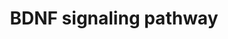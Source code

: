 ---
annotations:
- type: Pathway Ontology
  value: brain-derived neurotrophic factor signaling pathway
authors:
- Mkutmon
- MaintBot
description: Brain-derived neurotrophic factor (BDNF) is a neurotrophin essential
  for growth, differentiation, plasticity, and survival of neurons. BDNF is also required
  for processes such as energy metabolism, behavior, mental health, learning, memory,
  stress, pain and apoptosis. BDNF is implicated in various neuronal disorders such
  as Alzheimer's disease, Huntington's disease, depression, and bipolar disorder.  BDNF
  binds to tyrosine kinase receptor known as tropomyosin-related kinase B (TrkB).
  It also binds with low affinity to p75 neurotrophin receptor (p75NTR). BDNF and
  its receptors are expressed throughout the central and peripheral nervous system.  BDNF
  signaling is elicited when it dimerizes and binds to TrkB, resulting in the receptor
  dimerization and autophosphorylation. The activation of the receptor results in
  its interaction with molecules such as Shp2, Shc and PLC-gamma. These molecules
  further interact and modify their downstream targets leading to various neuronal
  processes. BDNF activates the signaling cascades such as PLC/PKC, PI3K/Akt, Ras/Erk,
  AMPK/ACC and NFκB pathways. BDNF through PLC/PKC pathway leads to release of intracellular
  calcium and regulation of synaptic plasticity. It also maintains synaptic plasticity
  through cAMP/PKA signaling. Activation of PI3K/Akt pathway through BDNF/TrkB interaction
  inhibits cell apoptosis by decreasing the expression of BIM. However, BDNF/p75NTR
  interaction activates JNK through TRAF6, which leads to apoptosis. Activation of
  JNK3 also leads to proteolytic cleavage of the p75NTR by TACE. PI3K/Akt also leads
  to activation of mTOR pathway and subsequently protein synthesis. Ras/Erk signaling
  is involved in cell proliferation, differentiation and protection of neurons. BDNF
  also leads to neuronal survival through Erk5/Mef pathway. Phosphorylation of synapsin
  by Erk1/2 leads to neurotransmitter release. BDNF signaling leads to nitric oxide
  production through NFκB pathway. BDNF induces neurite outgrowth through activation
  of JAK/STAT, Rac, and Cdc42 pathways. BDNF enhances oxidation of fat through AMPK
  mediated inhibition of ACC. It also plays role in microtubule assembly through inhibition
  of GSK3-beta. It leads to oxidative neuronal necrosis through activation of NCF
  molecules. BDNF also regulates the surface expression of AMPA and NMDA receptors.
  BDNF also regulates the expression of genes leading to processes such as differentiation
  of dendrites and calcification of cementoblast-like cells.
last-edited: 2019-08-16
organisms:
- Bos taurus
redirect_from:
- /index.php/Pathway:WP3141
- /instance/WP3141
schema-jsonld:
- '@context': https://schema.org/
  '@id': https://wikipathways.github.io/pathways/WP3141.html
  '@type': Dataset
  creator:
    '@type': Organization
    name: WikiPathways
  description: Brain-derived neurotrophic factor (BDNF) is a neurotrophin essential
    for growth, differentiation, plasticity, and survival of neurons. BDNF is also
    required for processes such as energy metabolism, behavior, mental health, learning,
    memory, stress, pain and apoptosis. BDNF is implicated in various neuronal disorders
    such as Alzheimer's disease, Huntington's disease, depression, and bipolar disorder.  BDNF
    binds to tyrosine kinase receptor known as tropomyosin-related kinase B (TrkB).
    It also binds with low affinity to p75 neurotrophin receptor (p75NTR). BDNF and
    its receptors are expressed throughout the central and peripheral nervous system.  BDNF
    signaling is elicited when it dimerizes and binds to TrkB, resulting in the receptor
    dimerization and autophosphorylation. The activation of the receptor results in
    its interaction with molecules such as Shp2, Shc and PLC-gamma. These molecules
    further interact and modify their downstream targets leading to various neuronal
    processes. BDNF activates the signaling cascades such as PLC/PKC, PI3K/Akt, Ras/Erk,
    AMPK/ACC and NFκB pathways. BDNF through PLC/PKC pathway leads to release of intracellular
    calcium and regulation of synaptic plasticity. It also maintains synaptic plasticity
    through cAMP/PKA signaling. Activation of PI3K/Akt pathway through BDNF/TrkB interaction
    inhibits cell apoptosis by decreasing the expression of BIM. However, BDNF/p75NTR
    interaction activates JNK through TRAF6, which leads to apoptosis. Activation
    of JNK3 also leads to proteolytic cleavage of the p75NTR by TACE. PI3K/Akt also
    leads to activation of mTOR pathway and subsequently protein synthesis. Ras/Erk
    signaling is involved in cell proliferation, differentiation and protection of
    neurons. BDNF also leads to neuronal survival through Erk5/Mef pathway. Phosphorylation
    of synapsin by Erk1/2 leads to neurotransmitter release. BDNF signaling leads
    to nitric oxide production through NFκB pathway. BDNF induces neurite outgrowth
    through activation of JAK/STAT, Rac, and Cdc42 pathways. BDNF enhances oxidation
    of fat through AMPK mediated inhibition of ACC. It also plays role in microtubule
    assembly through inhibition of GSK3-beta. It leads to oxidative neuronal necrosis
    through activation of NCF molecules. BDNF also regulates the surface expression
    of AMPA and NMDA receptors. BDNF also regulates the expression of genes leading
    to processes such as differentiation of dendrites and calcification of cementoblast-like
    cells.
  keywords:
  - MAPK10
  - KCNN2
  - ELK1
  - RAB3A
  - IRS2
  - RPS6KB1
  - GRB2
  - ALPL
  - EGR1
  - CASP3
  - JAK2
  - MAP3K2
  - RPS6KA1
  - IKBKB
  - MEF2A
  - PDPK1
  - MEF2C
  - BAD
  - PRKAA1
  - CRTC1
  - SHC3
  - FYN
  - CDKL5
  - IKBKG
  - PTPN11
  - FOXO3
  - DOCK3
  - PPP2CA
  - GRIA3
  - RAP1A
  - SHC2
  - NCF2
  - GRIP1
  - PTPRF
  - SHC1
  - IP3
  - EIF4EBP1
  - LINGO1
  - CREB1
  - GRIA1
  - NTRK2
  - BIKBA
  - RHOG
  - NTF3
  - VAV2
  - SRC
  - JUN
  - STAT5B
  - RELA
  - EGR2
  - VAV3
  - MAPT
  - IGF2BP1
  - RAF1
  - RASGRF1
  - ADAM17
  - CDC42
  - SHC4
  - CNR1
  - NCAM1
  - PRKAA2
  - RANBP9
  - NFKB1
  - CAMK1
  - TRAF6
  - MAPK8
  - MAP3K1
  - EEF2
  - MTOR
  - MARCKS
  - GRIN2B
  - cAMP
  - RPS6
  - KIDINS220
  - NFATC4
  - NCF1
  - PLCG1
  - AKT1
  - EIF4E
  - PIK3CA
  - SQSTM1
  - MAPK1
  - CAMK2A
  - NTRK3
  - PTK2B
  - HRAS
  - PIP3
  - DLG1
  - GABRB3
  - STAT5A
  - IRS1
  - CSNK2A1
  - SORT1
  - EIF2S1
  - MAP2K2
  - CDH2
  - SYN1
  - YBX1
  - CTNNB1
  - EIF2S2
  - PRKCD
  - NTRK1
  - SPP1
  - CHUK
  - RPS6KA5
  - BMP2
  - ACACB
  - DOK5
  - FRS3
  - GNB2L1
  - FRS2
  - MAP2K1
  - GSK3B
  - STAT3
  - NSF
  - KCNA3
  - DAG
  - PIK3R1
  - TIAM1
  - MAP2K5
  - FOS
  - PIP2
  - CDK5
  - SH2B1
  - DPYSL2
  - CAMK4
  - NCK2
  - GRIA2
  - APC
  - NGFR
  - SIRPB1
  - CFL1
  - RPS6KA3
  - RAC1
  - NCK1
  - CYFIP1
  - BCL2L11
  - PIK3R2
  - MAPK3
  - MAPK14
  - CDK5R1
  - BDNF
  - MAPK7
  - KSR1
  - SH2B2
  - NGF
  - GRIN1
  - TSC2
  - STAT1
  - MAPK9
  license: CC0
  name: BDNF signaling pathway
seo: CreativeWork
title: BDNF signaling pathway
wpid: WP3141
---